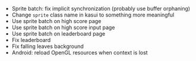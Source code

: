 * Sprite batch: fix implicit synchronization (probably use buffer orphaning)
* Change `sprite` class name in kasui to something more meaningful
* Use sprite batch on high score page
* Use sprite batch on high score input page
* Use sprite batch on leaderboard page
* Fix leaderboard
* Fix falling leaves background
* Android: reload OpenGL resources when context is lost
